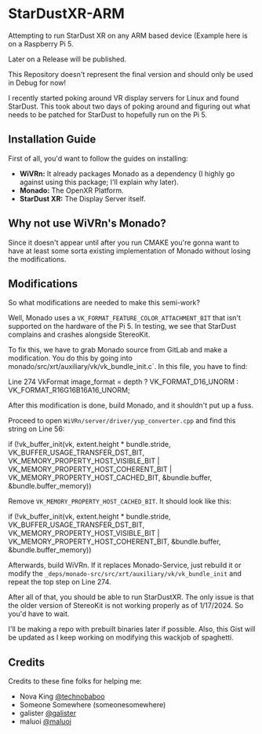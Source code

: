 # StarDustXR-ARM
Attempting to run StarDust XR on any ARM based device (Example here is on a Raspberry Pi 5.

Later on a Release will be published.

This Repository doesn't represent the final version and should only be used in Debug for now!

I recently started poking around VR display servers for Linux and found StarDust. This took about two days of poking around and figuring out what needs to be patched for StarDust to hopefully run on the Pi 5.

## Installation Guide

First of all, you'd want to follow the guides on installing:

- **WiVRn:** It already packages Monado as a dependency (I highly go against using this package; I'll explain why later).
- **Monado:** The OpenXR Platform.
- **StarDust XR:** The Display Server itself.

## Why not use WiVRn's Monado?
Since it doesn't appear until after you run CMAKE you're gonna want to have at least some sorta existing implementation of Monado without losing the modifications.

## Modifications

So what modifications are needed to make this semi-work?

Well, Monado uses a `VK_FORMAT_FEATURE_COLOR_ATTACHMENT_BIT` that isn't supported on the hardware of the Pi 5. In testing, we see that StarDust complains and crashes alongside StereoKit.

To fix this, we have to grab Monado source from GitLab and make a modification. You do this by going into monado/src/xrt/auxiliary/vk/vk_bundle_init.c`. In this file, you have to find:

Line 274 VkFormat image_format = depth ? VK_FORMAT_D16_UNORM : VK_FORMAT_R16G16B16A16_UNORM;

After this modification is done, build Monado, and it shouldn't put up a fuss.

Proceed to open `WiVRn/server/driver/yup_converter.cpp` and find this string on Line 56:

if (!vk_buffer_init(vk, extent.height * bundle.stride, VK_BUFFER_USAGE_TRANSFER_DST_BIT, VK_MEMORY_PROPERTY_HOST_VISIBLE_BIT | VK_MEMORY_PROPERTY_HOST_COHERENT_BIT | VK_MEMORY_PROPERTY_HOST_CACHED_BIT, &bundle.buffer, &bundle.buffer_memory))


Remove `VK_MEMORY_PROPERTY_HOST_CACHED_BIT`. It should look like this:

if (!vk_buffer_init(vk, extent.height * bundle.stride, VK_BUFFER_USAGE_TRANSFER_DST_BIT, VK_MEMORY_PROPERTY_HOST_VISIBLE_BIT | VK_MEMORY_PROPERTY_HOST_COHERENT_BIT, &bundle.buffer, &bundle.buffer_memory))

Afterwards, build WiVRn. If it replaces Monado-Service, just rebuild it or modify the `_deps/monado-src/src/xrt/auxiliary/vk/vk_bundle_init` and repeat the top step on Line 274.

After all of that, you should be able to run StarDustXR. The only issue is that the older version of StereoKit is not working properly as of 1/17/2024. So you'd have to wait.

I'll be making a repo with prebuilt binaries later if possible. Also, this Gist will be updated as I keep working on modifying this wackjob of spaghetti.

## Credits

Credits to these fine folks for helping me:
- Nova King [@technobaboo](https://www.github.com/technobaboo)
- Someone Somewhere (someonesomewhere)
- galister [@galister](https://github.com/galister)
- maluoi [@maluoi](https://www.github.com/maluoi)
